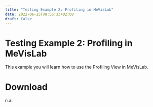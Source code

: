 ```yaml
---
title: "Testing Example 2: Profiling in MeVisLab"
date: 2022-06-15T08:56:33+02:00
draft: false
---
```


# Testing Example 2: Profiling in MeVisLab
This example you will learn how to use the Profiling View in MeVisLab.

# Download
n.a.
